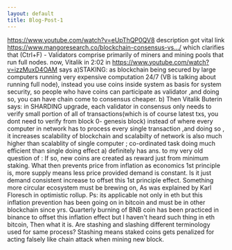 ```yaml
---
layout: default
title: Blog-Post-1
---
```


https://www.youtube.com/watch?v=eUpThQP0QV8 description got vital link https://www.mangoresearch.co/blockchain-consensus-vs.../ which clarifies that (Ctrl+F) - Validators comprise primarily of miners and mining pools that run full nodes.
now, Vitalik in 2:02 in https://www.youtube.com/watch?v=izzMuxD4OAM says a)STAKING: as blockchain being secured by large computers running very expensive computation 24/7 (VB is talking about running full node), instead you use coins inside system as basis for system security, so people who have coins can participate as validator ,and doing so, you can have chain come to consensus cheaper. b) Then Vitalik Buterin says: in SHARDING upgrade, each validator in consensus only needs to verify small portion of all of transactions(which is of course latest txs, you dont need to verify from block 0- genesis block) instead of where every computer in network has to process every single transaction ,and doing so , it increases scalability of blockchain and scalabilty of network is also much higher than scalablity of single computer ; co-ordinated task doing much efficient than single doing effect
a) definitely has ans. to my very old question of : If so, new coins are created as reward just from minimum staking. What then prevents price from inflation as economics 1st principle is, more supply means less price provided demand is constant. Is it just demand consistent increase to offset this 1st principle effect. Something more circular ecosystem must be brewing on, As was explained by Karl Floresch in optimistic rollup. Ps: its applicable not only in eth but this inflation prevention has been going on in bitcoin and must be in other blockchain since yrs. Quarterly burning of BNB coin has been practiced in binance to offset this inflation effect but I haven't heard such thing in eth bitcoin, Then what it is.
Are stashing and slashing different terminology used for same process? Stashing means staked coins gets penalized for acting falsely like chain attack when mining new block.

